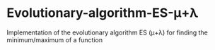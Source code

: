 # Evolutionary-algorithm-ES-μ+λ
Implementation of the evolutionary algorithm ES (μ+λ) for finding the minimum/maximum of a function
